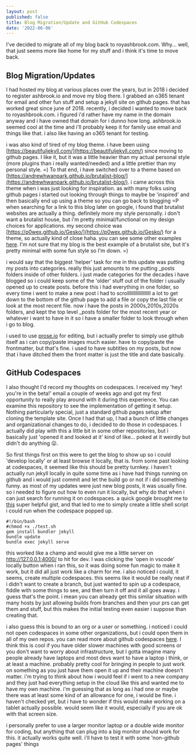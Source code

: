 ```yaml
---
layout: post
published: false
title: Blog Migration/Update and GitHub Codespaces
date: '2022-06-06'
---
```

I've decided to migrate all of my blog back to royashbrook.com. Why... well, that just seems more like home for my stuff and i think it's time to move back.

## Blog Migration/Updates

I had hosted my blog at various places over the years, but in 2018 i decided to register ashbrook.io and move my blog there. I grabbed an o365 tenant for email and other fun stuff and setup a jekyll site on github pages. that has worked great since june of 2018. recently, i decided i wanted to move back to royashbrook.com. i figured i'd rather have my name in the domain anyway and i have owned that domain for i dunno how long. ashbrook.io seemed cool at the time and i'll probably keep it for family use email and things like that. i also like having an o365 tenant for testing.

i was also kind of tired of my blog theme. i have been using [https://beautifuljekyll.com/](https://beautifuljekyll.com/) since moving to github pages. I like it, but it was a little heavier than my actual personal style (more plugins than i really wanted/needed) and a little prettier than my personal style. =) To that end, i have switched over to a theme based on [https://andrewhwanpark.github.io/brutalist-blog/](https://andrewhwanpark.github.io/brutalist-blog/). i came across this theme when i was just looking for inspiration. as with many folks using github pages i started out looking through things to maybe be 'inspired' and then basically end up using a theme so you can go back to blogging =P when searching for a link to this blog later on google, i found that brutalist websites are actually a thing. definitely more my style personally. i don't want a brutalist house, but i'm pretty minimal/functional on my design choices for applications. my second choice was [https://p0wex.github.io/Gesko/](https://p0wex.github.io/Gesko/) for a theme, so actually kind of close haha. you can see some other examples [here](https://brutalistwebsites.com/). I'm not sure that my blog is the best example of a brutalist site, but it's pretty minimal with some fun style so I'm down. =)

i would say that the biggest 'helper' task for me in this update was putting my posts into categories. really this just amounts to me putting _posts folders inside of other folders. i just made categories for the decades i have blogged so i could keep some of the 'older' stuff out of the folder i usually opened up to create posts. before this i had everything in one folder, so every time i went to make a new post i had to scrolllllllllllllllllll a lot to get down to the bottom of the github page to add a file or copy the last file or look at the most recent file. now i have the posts in 2000s,2010s,2020s folders, and kept the top level _posts folder for the most recent year or whatever i want to have in it so i have a smaller folder to look through when i go to blog.

i used to use [prose.io](https://prose.io) for editing, but i actually prefer to simply use github itself as i can copy/paste images much easier. have to copy/paste the frontmatter, but that's fine. i used to have subtitles on my posts, but now that i have ditched them the front matter is just the title and date basically.

## GitHub Codespaces

I also thought I'd record my thoughts on codespaces. I received my 'hey! you're in the beta!' email a couple of weeks ago and got my first opportunity to really play around with it during this experience. You can examine this repository to see the implementation of getting it setup. Nothing particularly special, just a standard github pages setup after cloning the template site. Once I had that up, I had a bunch of little changes and organizational changes to do, i decided to do those in codespaces. I actually did play with this a little bit in some other repositories, but i basically just 'opened it and looked at it' kind of like... poked at it weirdly but didn't do anything 😛.

So first things first on this were to get the blog to show up so i could 'develop locally' or at least browse it locally, that is. from some past looking at codespaces, it seemed like this should be pretty turnkey. i haven't actually run jekyll locally in quite some time as i have had things running on github and i would just commit and let the build go or not if i did something funny. as most of my updates were just new blog posts, it was usually fine. so i needed to figure out how to even run it locally, but why do that when i can just search for running it on codespaces. a quick google brought me to [this](https://gist.github.com/jacobdepriest/75f358377d649bb098106c9ddadfd3df) super helpful gist, and that led to me to simply create a little shell script i could run when the codespace popped up.

```text
#!/bin/bash
#chmod +x ./test.sh
gem install bundler jekyll
bundle update
bundle exec jekyll serve
```

this worked like a champ and would give me a little server on http://127.0.0.1:4000/ to hit for dev. I was clicking the 'open in vscode' locally button when i ran this, so it was doing some fun magic to make it work, but it did all just work like a charm for me. i also noticed i could, it seems, create multiple codespaces. this seems like it would be really neat if i didn't want to create a branch, but just wanted to spin up a codespace, fiddle with some things to see, and then turn it off and it all goes away. i guess that's the point. i mean you can already get this similar situation with many hosts by just allowing builds from branches and then your prs can get them and stuff, but this makes the initial testing even easier i suppose than creating that.

i also guess this is bound to an org or a user or something. i noticed i could not open codespaces in some other organizations, but i could open them in all of my own repos. you can read more about github codespaces [here](https://docs.github.com/en/codespaces). I think this is cool if you have older slower machines with good screens or you don't want to worry about infrastructure, but I gotta imagine many people already have laptops and most devs want to have a laptop i think, or at least a machine. probably pretty cool for bringing in people to just work on something as you just have them open it up and their machine doesn't matter. i'm trying to think about how i would feel if i went to a new company and they just had everything setup in the cloud like this and wanted me to have my own machine. i'm guessing that as long as i had one or maybe there was at least some kind of an allowance for one, i would be fine. i haven't checked yet, but i have to wonder if this would make working on a tablet actually possible. would seem like it would, especially if you are ok with that screen size.

i personally prefer to use a larger monitor laptop or a double wide monitor for coding, but anything that can plug into a big monitor should work for this. it actually works quite well. i'll have to test it with some 'non-github pages' things


